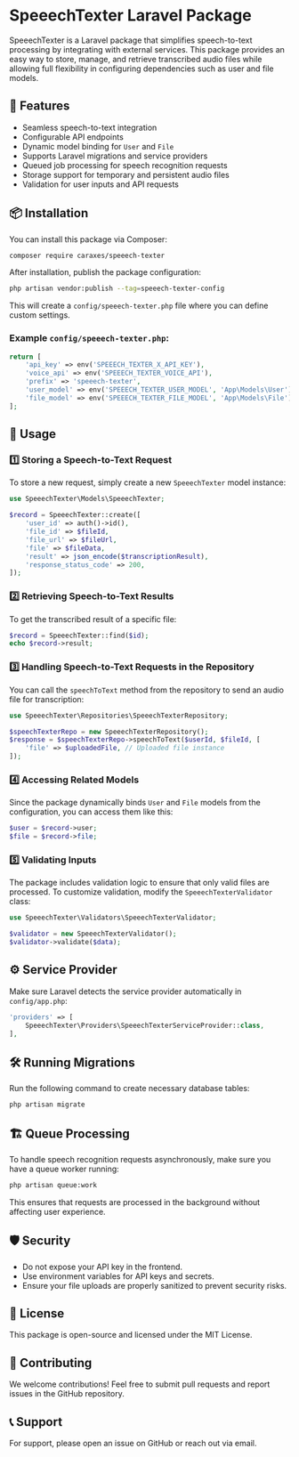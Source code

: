 # SpeeechTexter Laravel Package

SpeeechTexter is a Laravel package that simplifies speech-to-text processing by integrating with external services. This package provides an easy way to store, manage, and retrieve transcribed audio files while allowing full flexibility in configuring dependencies such as user and file models.

## 🚀 Features
- Seamless speech-to-text integration
- Configurable API endpoints
- Dynamic model binding for `User` and `File`
- Supports Laravel migrations and service providers
- Queued job processing for speech recognition requests
- Storage support for temporary and persistent audio files
- Validation for user inputs and API requests

## 📦 Installation
You can install this package via Composer:
```bash
composer require caraxes/speeech-texter
```

After installation, publish the package configuration:
```bash
php artisan vendor:publish --tag=speeech-texter-config
```
This will create a `config/speeech-texter.php` file where you can define custom settings.

### Example `config/speeech-texter.php`:
```php
return [
    'api_key' => env('SPEEECH_TEXTER_X_API_KEY'),
    'voice_api' => env('SPEEECH_TEXTER_VOICE_API'),
    'prefix' => 'speeech-texter',
    'user_model' => env('SPEEECH_TEXTER_USER_MODEL', 'App\Models\User'),
    'file_model' => env('SPEEECH_TEXTER_FILE_MODEL', 'App\Models\File'),
];
```

## 📌 Usage

### 1️⃣ Storing a Speech-to-Text Request
To store a new request, simply create a new `SpeeechTexter` model instance:
```php
use SpeeechTexter\Models\SpeeechTexter;

$record = SpeeechTexter::create([
    'user_id' => auth()->id(),
    'file_id' => $fileId,
    'file_url' => $fileUrl,
    'file' => $fileData,
    'result' => json_encode($transcriptionResult),
    'response_status_code' => 200,
]);
```

### 2️⃣ Retrieving Speech-to-Text Results
To get the transcribed result of a specific file:
```php
$record = SpeeechTexter::find($id);
echo $record->result;
```

### 3️⃣ Handling Speech-to-Text Requests in the Repository
You can call the `speechToText` method from the repository to send an audio file for transcription:
```php
use SpeeechTexter\Repositories\SpeeechTexterRepository;

$speechTexterRepo = new SpeeechTexterRepository();
$response = $speechTexterRepo->speechToText($userId, $fileId, [
    'file' => $uploadedFile, // Uploaded file instance
]);
```

### 4️⃣ Accessing Related Models
Since the package dynamically binds `User` and `File` models from the configuration, you can access them like this:
```php
$user = $record->user;
$file = $record->file;
```

### 5️⃣ Validating Inputs
The package includes validation logic to ensure that only valid files are processed. To customize validation, modify the `SpeeechTexterValidator` class:
```php
use SpeeechTexter\Validators\SpeeechTexterValidator;

$validator = new SpeeechTexterValidator();
$validator->validate($data);
```

## ⚙️ Service Provider
Make sure Laravel detects the service provider automatically in `config/app.php`:
```php
'providers' => [
    SpeeechTexter\Providers\SpeeechTexterServiceProvider::class,
],
```

## 🛠 Running Migrations
Run the following command to create necessary database tables:
```bash
php artisan migrate
```

## 🏗️ Queue Processing
To handle speech recognition requests asynchronously, make sure you have a queue worker running:
```bash
php artisan queue:work
```
This ensures that requests are processed in the background without affecting user experience.

## 🛡️ Security
- Do not expose your API key in the frontend.
- Use environment variables for API keys and secrets.
- Ensure your file uploads are properly sanitized to prevent security risks.

## 📝 License
This package is open-source and licensed under the MIT License.

## 🤝 Contributing
We welcome contributions! Feel free to submit pull requests and report issues in the GitHub repository.

## 📞 Support
For support, please open an issue on GitHub or reach out via email.

